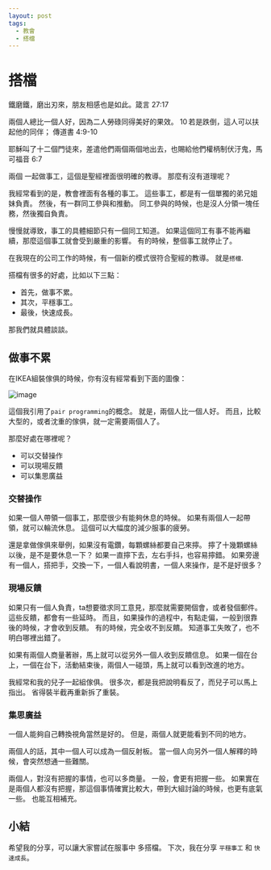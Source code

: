 ```yaml
---
layout: post
tags:
  - 教會
  - 搭檔
--- 
```


# 搭檔

鐵磨鐵，磨出刃來，朋友相感也是如此。箴言 27:17

兩個人總比一個人好，因為二人勞碌同得美好的果效。 10 若是跌倒，這人可以扶起他的同伴； 傳道書 4:9-10

耶穌叫了十二個門徒來，差遣他們兩個兩個地出去，也賜給他們權柄制伏汙鬼，馬可福音 6:7

兩個 一起做事工，這個是聖經裡面很明確的教導。
那麼有沒有道理呢？

我經常看到的是，教會裡面有各種的事工。
這些事工，都是有一個單獨的弟兄姐妹負責。
然後，有一群同工參與和推動。
同工參與的時候，也是沒人分領一塊任務，然後獨自負責。

慢慢就導致，事工的具體細節只有一個同工知道。
如果這個同工有事不能再繼續，那麼這個事工就會受到嚴重的影響。
有的時候，整個事工就停止了。

在我現在的公司工作的時候，有一個新的模式很符合聖經的教導。
就是`搭檔`.

搭檔有很多的好處，比如以下三點：
- 首先，做事不累。
- 其次，平穩事工。
- 最後，快速成長。

那我們就具體談談。

## 做事不累

在IKEA組裝傢俱的時候，你有沒有經常看到下面的圖像：

![image](https://sortega.github.io/assets/pair_programming/ikea.jpg)

這個我引用了`pair programming`的概念。
就是，兩個人比一個人好。
而且，比較大型的，或者沈重的傢俱，就一定需要兩個人了。

那麼好處在哪裡呢？
- 可以交替操作
- 可以現場反饋
- 可以集思廣益

### 交替操作

如果一個人帶領一個事工，那麼很少有能夠休息的時候。
如果有兩個人一起帶領，就可以輪流休息。
這個可以大幅度的減少服事的疲勞。

還是拿做傢俱來舉例，如果沒有電鑽，每顆螺絲都要自己來擰。
擰了十幾顆螺絲以後，是不是要休息一下？
如果一直擰下去，左右手抖，也容易擰錯。
如果旁邊有一個人，搭把手，交換一下，一個人看說明書，一個人來操作，是不是好很多？

### 現場反饋

如果只有一個人負責，ta想要徵求同工意見，那麼就需要開個會，或者發個郵件。
這些反饋，都會有一些延時。
而且，如果操作的過程中，有點走偏，一般到很靠後的時候，才會收到反饋。
有的時候，完全收不到反饋。
知道事工失敗了，也不明白哪裡出錯了。

如果有兩個人商量著辦，馬上就可以從另外一個人收到反饋信息。
如果一個在台上，一個在台下，活動結束後，兩個人一碰頭，馬上就可以看到改進的地方。

我經常和我的兒子一起組傢俱。
很多次，都是我把說明看反了，而兒子可以馬上指出。
省得裝半截再重新拆了重裝。

### 集思廣益

一個人能夠自己轉換視角當然是好的。
但是，兩個人就更能看到不同的地方。

兩個人的話，其中一個人可以成為一個反射板。
當一個人向另外一個人解釋的時候，會突然想通一些難關。

兩個人，對沒有把握的事情，也可以多商量。
一般，會更有把握一些。
如果實在是兩個人都沒有把握，那這個事情確實比較大，帶到大組討論的時候，也更有底氣一些。
也能互相補充。

## 小結

希望我的分享，可以讓大家嘗試在服事中 多搭檔。
下次，我在分享 `平穩事工` 和 `快速成長`。

